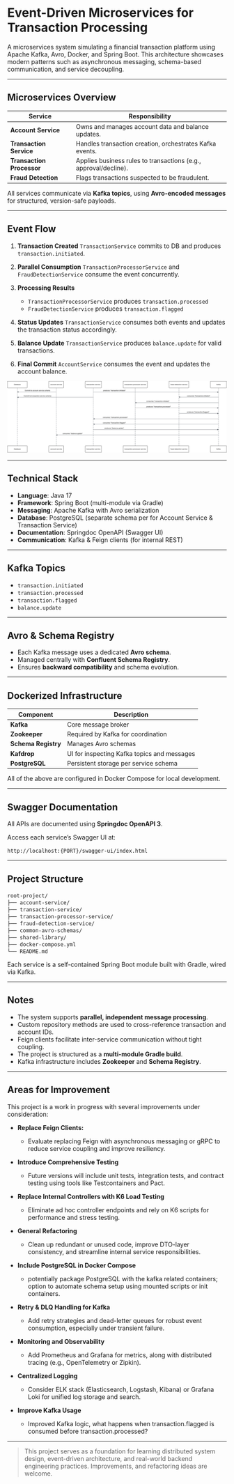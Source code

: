 # Event-Driven Microservices for Transaction Processing

A microservices system simulating a financial transaction platform using Apache Kafka, Avro, Docker, and
Spring Boot. This architecture showcases modern patterns such as asynchronous messaging, schema-based communication, and
service decoupling.

---

## Microservices Overview

| Service                   | Responsibility                                                   |
|---------------------------|------------------------------------------------------------------|
| **Account Service**       | Owns and manages account data and balance updates.               |
| **Transaction Service**   | Handles transaction creation, orchestrates Kafka events.         |
| **Transaction Processor** | Applies business rules to transactions (e.g., approval/decline). |
| **Fraud Detection**       | Flags transactions suspected to be fraudulent.                   |

All services communicate via **Kafka topics**, using **Avro-encoded messages** for structured, version-safe payloads.

---

## Event Flow

1. **Transaction Created**
   `TransactionService` commits to DB and produces `transaction.initiated`.

2. **Parallel Consumption**
   `TransactionProcessorService` and `FraudDetectionService` consume the event concurrently.

3. **Processing Results**

    * `TransactionProcessorService` produces `transaction.processed`
    * `FraudDetectionService` produces `transaction.flagged`

4. **Status Updates**
   `TransactionService` consumes both events and updates the transaction status accordingly.

5. **Balance Update**
   `TransactionService` produces `balance.update` for valid transactions.

6. **Final Commit**
   `AccountService` consumes the event and updates the account balance.

![transactions project Sequence Diagram](./images/transactions-project-sqeuence.svg)

---

## Technical Stack

* **Language**: Java 17
* **Framework**: Spring Boot (multi-module via Gradle)
* **Messaging**: Apache Kafka with Avro serialization
* **Database**: PostgreSQL (separate schema per for Account Service & Transaction Service)
* **Documentation**: Springdoc OpenAPI (Swagger UI)
* **Communication**: Kafka & Feign clients (for internal REST)

---

## Kafka Topics

* `transaction.initiated`
* `transaction.processed`
* `transaction.flagged`
* `balance.update`

---

## Avro & Schema Registry

* Each Kafka message uses a dedicated **Avro schema**.
* Managed centrally with **Confluent Schema Registry**.
* Ensures **backward compatibility** and schema evolution.

---

## Dockerized Infrastructure

| Component           | Description                                 |
|---------------------|---------------------------------------------|
| **Kafka**           | Core message broker                         |
| **Zookeeper**       | Required by Kafka for coordination          |
| **Schema Registry** | Manages Avro schemas                        |
| **Kafdrop**         | UI for inspecting Kafka topics and messages |
| **PostgreSQL**      | Persistent storage per service schema       |

All of the above are configured in Docker Compose for local development.

---

## Swagger Documentation

All APIs are documented using **Springdoc OpenAPI 3**.

Access each service’s Swagger UI at:

```
http://localhost:{PORT}/swagger-ui/index.html
```

---

## Project Structure

```
root-project/
├── account-service/
├── transaction-service/
├── transaction-processor-service/
├── fraud-detection-service/
├── common-avro-schemas/
├── shared-library/
├── docker-compose.yml
└── README.md
```

Each service is a self-contained Spring Boot module built with Gradle, wired via Kafka.

---

## Notes

* The system supports **parallel, independent message processing**.
* Custom repository methods are used to cross-reference transaction and account IDs.
* Feign clients facilitate inter-service communication without tight coupling.
* The project is structured as a **multi-module Gradle build**.
* Kafka infrastructure includes **Zookeeper** and **Schema Registry**.

---

## Areas for Improvement

This project is a work in progress with several improvements under consideration:

* **Replace Feign Clients:**
    * Evaluate replacing Feign with asynchronous messaging or gRPC to reduce service coupling and improve resiliency.

* **Introduce Comprehensive Testing**
    * Future versions will include unit tests, integration tests, and contract testing using tools like Testcontainers
      and Pact.

* **Replace Internal Controllers with K6 Load Testing**
    * Eliminate ad hoc controller endpoints and rely on K6 scripts for performance and stress testing.

* **General Refactoring**
    * Clean up redundant or unused code, improve DTO-layer consistency, and streamline internal service
      responsibilities.

* **Include PostgreSQL in Docker Compose**
    * potentially package PostgreSQL with the kafka related containers; option to automate schema setup using mounted
      scripts or init containers.

* **Retry & DLQ Handling for Kafka**
    * Add retry strategies and dead-letter queues for robust event consumption, especially under transient failure.

* **Monitoring and Observability**
    * Add Prometheus and Grafana for metrics, along with distributed tracing (e.g., OpenTelemetry or Zipkin).

* **Centralized Logging**
    * Consider ELK stack (Elasticsearch, Logstash, Kibana) or Grafana Loki for unified log storage and search.

* **Improve Kafka Usage**
    * Improved Kafka logic, what happens when transaction.flagged is consumed before transaction.processed?

---

> This project serves as a foundation for learning distributed system design, event-driven architecture, and real-world
> backend engineering practices. Improvements, and refactoring ideas are welcome.
